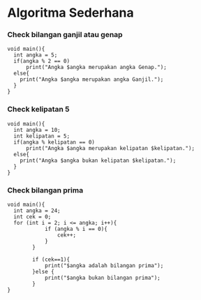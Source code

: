 # Algoritma Sederhana

### Check bilangan ganjil atau genap

```
void main(){
  int angka = 5;
  if(angka % 2 == 0)
      print("Angka $angka merupakan angka Genap.");
  else{
    print("Angka $angka merupakan angka Ganjil.");
  }
}
```

### Check kelipatan 5

```
void main(){
  int angka = 10;
  int kelipatan = 5;
  if(angka % kelipatan == 0)
      print("Angka $angka merupakan kelipatan $kelipatan.");
  else{
    print("Angka $angka bukan kelipatan $kelipatan.");
  }
}
```

### Check bilangan prima

```
void main(){
  int angka = 24;
  int cek = 0;
  for (int i = 2; i <= angka; i++){
            if (angka % i == 0){
                cek++;
            }
        }

        if (cek==1){
            print("$angka adalah bilangan prima");
        }else {
            print("$angka bukan bilangan prima");
        }
}
```
